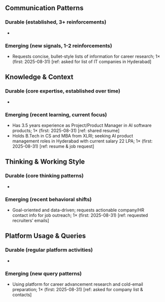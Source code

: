 ## Communication Patterns
### Durable (established, 3+ reinforcements)
- 

### Emerging (new signals, 1-2 reinforcements)
- Requests concise, bullet-style lists of information for career research; 1× (first: 2025-08-31) [ref: asked for list of IT companies in Hyderabad]

## Knowledge & Context
### Durable (core expertise, established over time)
- 

### Emerging (recent learning, current focus)
- Has 3.5 years experience as Project/Product Manager in AI software products; 1× (first: 2025-08-31) [ref: shared resume]
- Holds B.Tech in CS and MBA from XLRI; seeking AI product management roles in Hyderabad with current salary 22 LPA; 1× (first: 2025-08-31) [ref: resume & job request]

## Thinking & Working Style
### Durable (core thinking patterns)
- 

### Emerging (recent behavioral shifts)
- Goal-oriented and data-driven; requests actionable company/HR contact info for job outreach; 1× (first: 2025-08-31) [ref: requested recruiters’ emails]

## Platform Usage & Queries
### Durable (regular platform activities)
- 

### Emerging (new query patterns)
- Using platform for career advancement research and cold-email preparation; 1× (first: 2025-08-31) [ref: asked for company list & contacts]